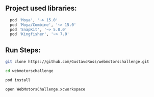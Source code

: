 ## Project used libraries:

```ruby
  pod 'Moya', '~> 15.0'
  pod 'Moya/Combine', '~> 15.0'
  pod 'SnapKit', '~> 5.0.0'
  pod 'Kingfisher', '~> 7.0'
```

## Run Steps:

```sh
git clone https://github.com/GustavoRoss/webmotorschallenge.git

cd webmotorschallenge

pod install

open WebMotorsChallenge.xcworkspace
```
